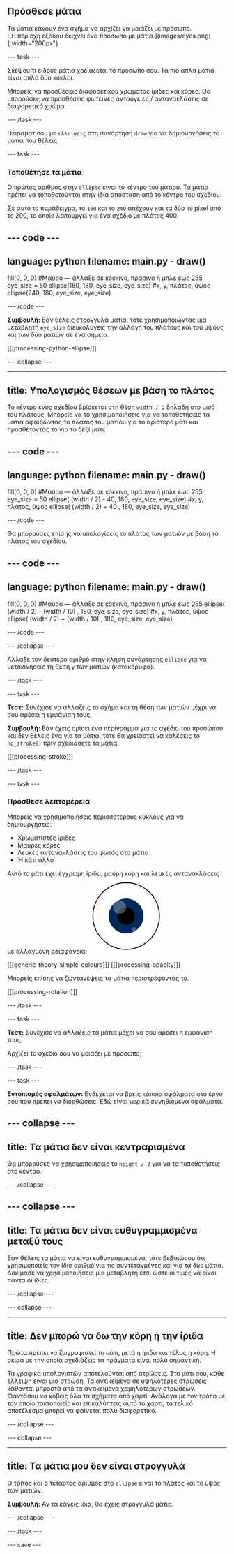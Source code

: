 ## Πρόσθεσε μάτια

<div style="display: flex; flex-wrap: wrap">
<div style="flex-basis: 200px; flex-grow: 1; margin-right: 15px;">
Τα μάτια κάνουν ένα σχήμα να αρχίζει να μοιάζει με πρόσωπο.
</div>
<div>
![Η περιοχή εξόδου δείχνει ένα πρόσωπο με μάτια.](images/eyes.png){:width="200px"}
</div>
</div>

--- task ---

Σκέψου τι είδους μάτια χρειάζεται το πρόσωπό σου. Τα πιο απλά μάτια είναι απλά δύο κύκλοι.

Μπορείς να προσθέσεις διαφορετικού χρώματος ίριδες και κόρες. Θα μπορούσες να προσθέσεις φωτεινές ανταύγειες / αντανακλάσεις σε διαφορετικό χρώμα.

--- /task ---

Πειραματίσου με `ελλείψεις` στη συνάρτηση `draw` για να δημιουργήσεις τα μάτια που θέλεις.

--- task ---

### Τοποθέτησε τα μάτια

Ο πρώτος αριθμός στην `ellipse` είναι το κέντρο του ματιού. Τα μάτια πρέπει να τοποθετούνται στην ίδια απόσταση από το κέντρο του σχεδίου.

Σε αυτό το παράδειγμα, το `160` και το `240` απέχουν και τα δύο `40` pixel από το 200, το οποίο λειτουργεί για ένα σχέδιο με πλάτος 400.

--- code ---
---
language: python
filename: main.py - draw()
---
  fill(0, 0, 0) #Μαύρο — άλλαξε σε κόκκινο, πράσινο ή μπλε έως 255
  eye_size = 50
  ellipse(160, 180, eye_size, eye_size) #x, y, πλάτος, ύψος
  ellipse(240, 180, eye_size, eye_size)

--- /code --- 

**Συμβουλή:** Εάν θέλεις στρογγυλά μάτια, τότε χρησιμοποιώντας μια μεταβλητή `eye_size` διευκολύνεις την αλλαγή του πλάτους και του ύψους και των δύο ματιών σε ένα σημείο.

[[[processing-python-ellipse]]]

--- collapse ---

---
title: Υπολογισμός θέσεων με βάση το πλάτος
---

Το κέντρο ενός σχεδίου βρίσκεται στη θέση `width / 2` δηλαδή στο μισό του πλάτους. Μπορείς να το χρησιμοποιήσεις για να τοποθετήσεις τα μάτια αφαιρώντας το πλάτος του ματιού για το αριστερό μάτι και προσθέτοντάς το για το δεξί μάτι:

--- code ---
---
language: python
filename: main.py - draw()
---

  fill(0, 0, 0) #Μαύρο — άλλαξε σε κόκκινο, πράσινο ή μπλε έως 255
  eye_size = 50
  ellipse( (width / 2) - 40, 180, eye_size, eye_size) #x, y, πλάτος, ύψος
  ellipse( (width / 2) + 40 , 180, eye_size, eye_size)

--- /code ---

Θα μπορούσες επίσης να υπολογίσεις το πλάτος των ματιών με βάση το πλάτος του σχεδίου.

--- code ---
---
language: python
filename: main.py - draw()
---

  fill(0, 0, 0) #Μαύρο — άλλαξε σε κόκκινο, πράσινο ή μπλε έως 255
  ellipse( (width / 2) - (width / 10) , 180, eye_size, eye_size) #x, y, πλάτος, ύψος
  ellipse( (width / 2) + (width / 10) , 180, eye_size, eye_size)

--- /code ---

--- /collapse ---

Άλλαξε τον δεύτερο αριθμό στην κλήση συνάρτησης `ellipse` για να μετακινήσεις τη θέση `y` των ματιών (κατακόρυφα).

--- /task ---

--- task ---

**Τεστ:** Συνέχισε να αλλάζεις το σχήμα και τη θέση των ματιών μέχρι να σου αρέσει η εμφάνιση τους.

**Συμβουλή:** Εάν έχεις ορίσει ένα περίγραμμα για το σχέδιο του προσώπου και δεν θέλεις ένα για τα μάτια, τότε θα χρειαστεί να καλέσεις το `no_stroke()` πριν σχεδιάσετε τα μάτια.

[[[processing-stroke]]]

--- /task ---

--- task ---

### Πρόσθεσε λεπτομέρεια

Μπορείς να χρησιμοποιήσεις περισσότερους κύκλους για να δημιουργήσεις:
+ Χρωματιστές ίριδες
+ Μαύρες κόρες
+ Λευκές αντανακλάσεις του φωτός στα μάτια
+ Ή κάτι άλλο

Αυτό το μάτι έχει έγχρωμη ίριδα, μαύρη κόρη και λευκές αντανακλάσεις με αλλαγμένη αδιαφάνεια: ![Η περιοχή εξόδου δείχνει ένα μάτι με αντανάκλαση του φωτός πάνω από την κόρη και την ίριδα.](images/catchlights.png)

[[[generic-theory-simple-colours]]] [[[processing-opacity]]]

Μπορείς επίσης να ζωντανέψεις τα μάτια περιστρέφοντάς τα.

[[[processing-rotation]]]

--- /task ---

--- task ---

**Τεστ:** Συνέχισε να αλλάζεις τα μάτια μέχρι να σου αρέσει η εμφάνιση τους.

Αρχίζει το σχέδιό σου να μοιάζει με πρόσωπο;

--- /task ---

--- task ---

**Εντοπισμός σφαλμάτων:** Ενδέχεται να βρεις κάποια σφάλματα στο έργο σου που πρέπει να διορθώσεις. Εδώ είναι μερικά συνηθισμένα σφάλματα.

--- collapse ---
---
title: Τα μάτια δεν είναι κεντραρισμένα
---

Θα μπορούσες να χρησιμοποιήσεις το `height / 2` για να τα τοποθετήσεις στο κέντρο.

--- /collapse ---

--- collapse ---
---
title: Τα μάτια δεν είναι ευθυγραμμισμένα μεταξύ τους
---

Εάν θέλεις τα μάτια να είναι ευθυγραμμισμένα, τότε βεβαιώσου ότι χρησιμοποιείς τον ίδιο αριθμό για τις συντεταγμένες και για τα δύο μάτια. Δοκίμασε να χρησιμοποιήσεις μια μεταβλητή έτσι ώστε οι τιμές να είναι πάντα οι ίδιες.

--- /collapse ---

--- collapse ---

---
title: Δεν μπορώ να δω την κόρη ή την ίριδα
---

Πρώτα πρέπει να ζωγραφιστεί το μάτι, μετά η ίριδα και τέλος η κόρη. Η σειρά με την οποία σχεδιάζεις τα πράγματα είναι πολύ σημαντική.

Τα γραφικά υπολογιστών αποτελούνται από στρώσεις. Στο μάτι σου, κάθε έλλειψη είναι μια στρώση. Τα αντικείμενα σε υψηλότερες στρώσεις κάθονται μπροστά από τα αντικείμενα χαμηλότερων στρώσεων. Φαντάσου να κόβεις όλα τα σχήματα από χαρτί. Ανάλογα με τον τρόπο με τον οποίο τακτοποιείς και επικαλύπτεις αυτό το χαρτί, το τελικό αποτέλεσμα μπορεί να φαίνεται πολύ διαφορετικό.

--- /collapse ---

--- collapse ---

---
title: Τα μάτια μου δεν είναι στρογγυλά
---

Ο τρίτος και ο τέταρτος αριθμός στο `ellipse` είναι το πλάτος και το ύψος των ματιών.

**Συμβουλή:** Αν τα κάνεις ίδια, θα έχεις στρογγυλά μάτια.

--- /collapse ---


--- /task ---

--- save ---
